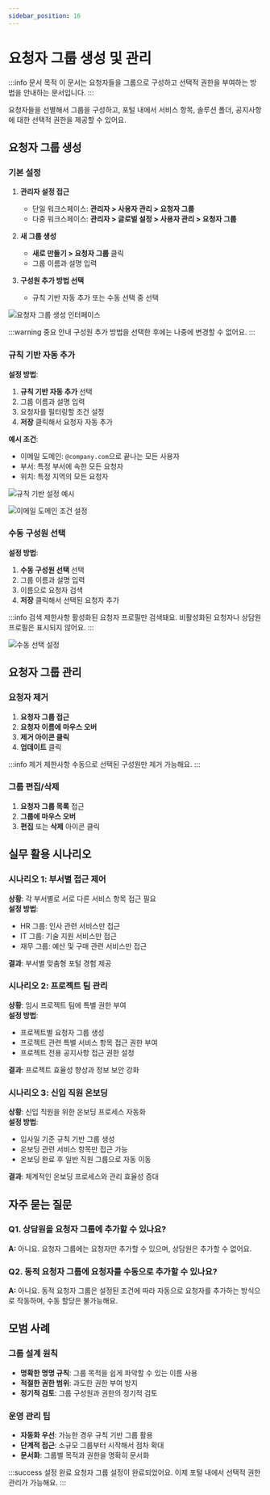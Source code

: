 ```yaml
---
sidebar_position: 16
---
```


# 요청자 그룹 생성 및 관리

:::info 문서 목적
이 문서는 요청자들을 그룹으로 구성하고 선택적 권한을 부여하는 방법을 안내하는 문서입니다.
:::

요청자들을 선별해서 그룹을 구성하고, 포털 내에서 서비스 항목, 솔루션 폴더, 공지사항에 대한 선택적 권한을 제공할 수 있어요.

## 요청자 그룹 생성

### 기본 설정

1. **관리자 설정 접근**
   - 단일 워크스페이스: **관리자 > 사용자 관리 > 요청자 그룹**
   - 다중 워크스페이스: **관리자 > 글로벌 설정 > 사용자 관리 > 요청자 그룹**

2. **새 그룹 생성**
   - **새로 만들기 > 요청자 그룹** 클릭
   - 그룹 이름과 설명 입력

3. **구성원 추가 방법 선택**
   - 규칙 기반 자동 추가 또는 수동 선택 중 선택

![요청자 그룹 생성 인터페이스](https://s3.amazonaws.com/cdn.freshdesk.com/data/helpdesk/attachments/production/50007038772/original/PcYvBqPjL8yiAbmih3LZnBbKuXN-Jj_phA.png?1669775824)

:::warning 중요 안내
구성원 추가 방법을 선택한 후에는 나중에 변경할 수 없어요.
:::

### 규칙 기반 자동 추가

**설정 방법**:
1. **규칙 기반 자동 추가** 선택
2. 그룹 이름과 설명 입력
3. 요청자를 필터링할 조건 설정
4. **저장** 클릭해서 요청자 자동 추가

**예시 조건**:
- 이메일 도메인: `@company.com`으로 끝나는 모든 사용자
- 부서: 특정 부서에 속한 모든 요청자
- 위치: 특정 지역의 모든 요청자

![규칙 기반 설정 예시](https://s3.amazonaws.com/cdn.freshdesk.com/data/helpdesk/attachments/production/50000820881/original/iIG-VZj58zZmdMwBau8URB9wBWK8UWaT4Q.gif?1583759085)

![이메일 도메인 조건 설정](https://s3.amazonaws.com/cdn.freshdesk.com/data/helpdesk/attachments/production/50011400671/original/3noDUvJcynyaOPCmfcTmJjdpq6lXU_QQMQ.png?1711894778)

### 수동 구성원 선택

**설정 방법**:
1. **수동 구성원 선택** 선택
2. 그룹 이름과 설명 입력
3. 이름으로 요청자 검색
4. **저장** 클릭해서 선택된 요청자 추가

:::info 검색 제한사항
활성화된 요청자 프로필만 검색돼요. 비활성화된 요청자나 상담원 프로필은 표시되지 않어요.
:::

![수동 선택 설정](https://s3.amazonaws.com/cdn.freshdesk.com/data/helpdesk/attachments/production/50000820771/original/Ns9gWmgrlu3gvZMozMbyEKMUvj4CuYjVgA.gif?1583758222)

## 요청자 그룹 관리

### 요청자 제거

1. **요청자 그룹 접근**
2. **요청자 이름에 마우스 오버**
3. **제거 아이콘 클릭**
4. **업데이트** 클릭

:::info 제거 제한사항
수동으로 선택된 구성원만 제거 가능해요.
:::

### 그룹 편집/삭제

1. **요청자 그룹 목록** 접근
2. **그룹에 마우스 오버**
3. **편집** 또는 **삭제** 아이콘 클릭

## 실무 활용 시나리오

### 시나리오 1: 부서별 접근 제어
**상황**: 각 부서별로 서로 다른 서비스 항목 접근 필요  
**설정 방법**:
- HR 그룹: 인사 관련 서비스만 접근
- IT 그룹: 기술 지원 서비스만 접근
- 재무 그룹: 예산 및 구매 관련 서비스만 접근

**결과**: 부서별 맞춤형 포털 경험 제공

### 시나리오 2: 프로젝트 팀 관리
**상황**: 임시 프로젝트 팀에 특별 권한 부여  
**설정 방법**:
- 프로젝트별 요청자 그룹 생성
- 프로젝트 관련 특별 서비스 항목 접근 권한 부여
- 프로젝트 전용 공지사항 접근 권한 설정

**결과**: 프로젝트 효율성 향상과 정보 보안 강화

### 시나리오 3: 신입 직원 온보딩
**상황**: 신입 직원을 위한 온보딩 프로세스 자동화  
**설정 방법**:
- 입사일 기준 규칙 기반 그룹 생성
- 온보딩 관련 서비스 항목만 접근 가능
- 온보딩 완료 후 일반 직원 그룹으로 자동 이동

**결과**: 체계적인 온보딩 프로세스와 관리 효율성 증대

## 자주 묻는 질문

### Q1. 상담원을 요청자 그룹에 추가할 수 있나요?
**A:** 아니요. 요청자 그룹에는 요청자만 추가할 수 있으며, 상담원은 추가할 수 없어요.

### Q2. 동적 요청자 그룹에 요청자를 수동으로 추가할 수 있나요?
**A:** 아니요. 동적 요청자 그룹은 설정된 조건에 따라 자동으로 요청자를 추가하는 방식으로 작동하며, 수동 할당은 불가능해요.

## 모범 사례

### 그룹 설계 원칙
- **명확한 명명 규칙**: 그룹 목적을 쉽게 파악할 수 있는 이름 사용
- **적절한 권한 범위**: 과도한 권한 부여 방지
- **정기적 검토**: 그룹 구성원과 권한의 정기적 검토

### 운영 관리 팁
- **자동화 우선**: 가능한 경우 규칙 기반 그룹 활용
- **단계적 접근**: 소규모 그룹부터 시작해서 점차 확대
- **문서화**: 그룹별 목적과 권한을 명확히 문서화

:::success 설정 완료
요청자 그룹 설정이 완료되었어요. 이제 포털 내에서 선택적 권한 관리가 가능해요.
:::


